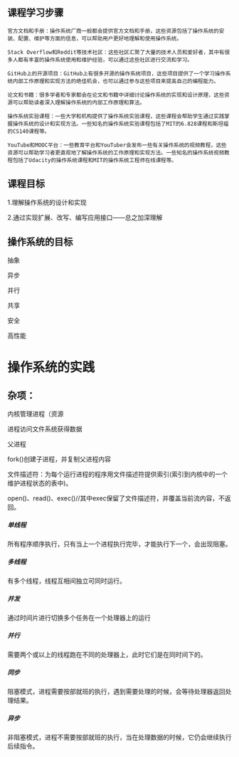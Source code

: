 ## 课程学习步骤

```
官方文档和手册：操作系统厂商一般都会提供官方文档和手册，这些资源包括了操作系统的安装、配置、维护等方面的信息，可以帮助用户更好地理解和使用操作系统。

Stack Overflow和Reddit等技术社区：这些社区汇聚了大量的技术人员和爱好者，其中有很多人都有丰富的操作系统使用和维护经验，可以通过这些社区进行交流和学习。

GitHub上的开源项目：GitHub上有很多开源的操作系统项目，这些项目提供了一个学习操作系统内部工作原理和实现方法的绝佳机会，也可以通过参与这些项目来提高自己的编程能力。

论文和书籍：很多学者和专家都会在论文和书籍中详细讨论操作系统的实现和设计原理，这些资源可以帮助读者深入理解操作系统的内部工作原理和算法。

操作系统实验课程：一些大学和机构提供了操作系统实验课程，这些课程会帮助学生通过实践掌握操作系统的设计和实现方法。一些知名的操作系统实验课程包括了MIT的6.828课程和斯坦福的CS140课程等。

YouTube和MOOC平台：一些教育平台和YouTuber会发布一些有关操作系统的视频教程，这些资源可以帮助学习者更直观地了解操作系统的工作原理和实现方法。一些知名的操作系统视频教程包括了Udacity的操作系统课程和MIT的操作系统工程师在线课程等。
```

##  课程目标

1.理解操作系统的设计和实现

2.通过实现扩展、改写、编写应用接口——总之加深理解

## 操作系统的目标

抽象

异步

并行

共享

安全

高性能





# 操作系统的实践

## 杂项：

内核管理进程（资源

进程访问文件系统获得数据

父进程

fork()创建子进程，并复制父进程内容

文件描述符：为每个运行进程的程序用文件描述符提供索引(索引到内核中的一个维护进程状态的表中)。

open()、read()、exec()//其中exec保留了文件描述符，并覆盖当前流内容，不返回。



##### 单线程

所有程序顺序执行，只有当上一个进程执行完毕，才能执行下一个，会出现阻塞。

##### 多线程

有多个线程，线程互相间独立可同时运行。

##### 并发

通过时间片进行切换多个任务在一个处理器上的运行

##### 并行

需要两个或以上的线程跑在不同的处理器上，此时它们是在同时间下的。

##### 同步

阻塞模式，进程需要按部就班的执行，遇到需要处理的时候，会等待处理器返回处理结果。

##### 异步

非阻塞模式，进程不需要按部就班的执行，当在处理数据的时候，它仍会继续执行后续指令。

